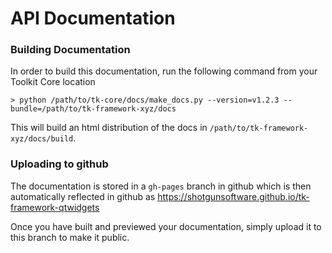 # API Documentation

### Building Documentation

In order to build this documentation, run the following command from your Toolkit Core location

```
> python /path/to/tk-core/docs/make_docs.py --version=v1.2.3 --bundle=/path/to/tk-framework-xyz/docs
```

This will build an html distribution of the docs in `/path/to/tk-framework-xyz/docs/build`.

### Uploading to github

The documentation is stored in a `gh-pages` branch in github which is then automatically reflected in github as https://shotgunsoftware.github.io/tk-framework-qtwidgets

Once you have built and previewed your documentation, simply upload it to this branch to make it public.
